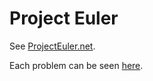 # Project Euler

See [ProjectEuler.net](https://projecteuler.net/about). 

Each problem can be seen [here](https://projecteuler.net/archives).

 

